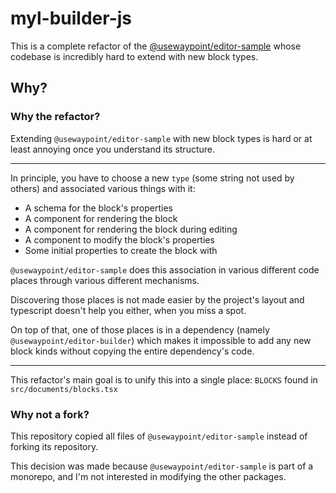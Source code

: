 # myl-builder-js

This is a complete refactor of the [@usewaypoint/editor-sample](https://github.com/usewaypoint/email-builder-js/tree/1ded24dca92f90488c27f9ef536d37a2d6692ce5/packages/editor-sample)
whose codebase is incredibly hard to extend with new block types.

## Why?

### Why the refactor?

Extending `@usewaypoint/editor-sample` with new block types is hard or at least annoying once you understand its structure.

---

In principle, you have to choose a new `type` (some string not used by others) and associated various things with it:
- A schema for the block's properties
- A component for rendering the block
- A component for rendering the block during editing
- A component to modify the block's properties
- Some initial properties to create the block with

`@usewaypoint/editor-sample` does this association in various different code places through various different mechanisms.

Discovering those places is not made easier by the project's layout and typescript doesn't help you either, when you miss a spot.

On top of that, one of those places is in a dependency (namely `@usewaypoint/editor-builder`) which makes it impossible to add
any new block kinds without copying the entire dependency's code.

---

This refactor's main goal is to unify this into a single place: `BLOCKS` found in `src/documents/blocks.tsx`

### Why not a fork?

This repository copied all files of `@usewaypoint/editor-sample` instead of forking its repository.

This decision was made because `@usewaypoint/editor-sample` is part of a monorepo,
and I'm not interested in modifying the other packages.
